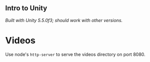 Intro to Unity
--------------

_Built with Unity 5.5.0f3; should work with other versions._

Videos
======

Use node's `http-server` to serve the videos directory on port 8080.
